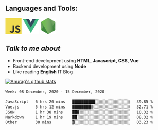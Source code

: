 ## **Languages and Tools:**      
<code><img height="50" src="https://raw.githubusercontent.com/github/explore/80688e429a7d4ef2fca1e82350fe8e3517d3494d/topics/javascript/javascript.png"></code>
<code><img height="50"  src="https://raw.githubusercontent.com/github/explore/80688e429a7d4ef2fca1e82350fe8e3517d3494d/topics/vue/vue.png"></code>
<code><img height="50"  src="https://raw.githubusercontent.com/github/explore/80688e429a7d4ef2fca1e82350fe8e3517d3494d/topics/nodejs/nodejs.png"></code>

## *Talk to me about*
- Front-end development using **HTML, Javascript, CSS, Vue**
- Backend development using **Node**
- Like reading **English** IT Blog    

[![Anurag's github stats](https://github-readme-stats.vercel.app/api?username=qdi5)](https://github.com/anuraghazra/github-readme-stats)    

<!--START_SECTION:waka-->
```text
Week: 08 December, 2020 - 15 December, 2020

JavaScript   6 hrs 20 mins   ██████████░░░░░░░░░░░░░░░   39.85 % 
Vue.js       5 hrs 12 mins   ████████▒░░░░░░░░░░░░░░░░   32.71 % 
JSON         1 hr 38 mins    ██▓░░░░░░░░░░░░░░░░░░░░░░   10.32 % 
Markdown     1 hr 19 mins    ██░░░░░░░░░░░░░░░░░░░░░░░   08.32 % 
Other        30 mins         ▓░░░░░░░░░░░░░░░░░░░░░░░░   03.23 % 
```
<!--END_SECTION:waka-->

